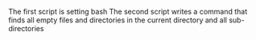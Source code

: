 The first script is setting bash
The second script writes a command that finds all empty files and directories in the current directory and all sub-directories
